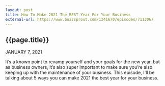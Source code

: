 ```yaml
---
layout: post
title: How To Make 2021 The BEST Year For Your Business
external-url: https://www.buzzsprout.com/1341670/episodes/7113067
---
```


## {{page.title}}

JANUARY 7, 2021

It’s a known point to revamp yourself and your goals for the new year, but as business owners, it’s also super important to make sure you’re also keeping up with the maintenance of your business. This episode, I'll be talking about 5 ways you can make 2021 the best year for your business.

<div id="buzzsprout-player-7113067"></div>
<script src="https://www.buzzsprout.com/1341670/7113067-how-to-make-2021-the-best-year-for-your-business.js?container_id=buzzsprout-player-7113067&player=small" type="text/javascript" charset="utf-8"></script>

